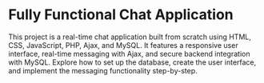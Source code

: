

# Fully Functional Chat Application

This project is a real-time chat application built from scratch using HTML, CSS, JavaScript, PHP, Ajax, and MySQL. It features a responsive user interface, real-time messaging with Ajax, and secure backend integration with MySQL. Explore how to set up the database, create the user interface, and implement the messaging functionality step-by-step.

